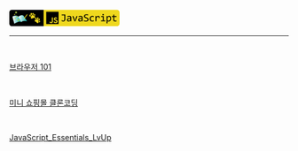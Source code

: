 <br />
<a href="https://github.com/seol-yu/TIL/tree/master/JavaScript" target="_blank"><img src="https://github.com/seol-yu/TIL/blob/master/images/javascript-badge-logo.png?raw=true" height=30 /></a>
<br />

---

<br />

[브라우저 101](./101)

<br />

[미니 쇼핑몰 클론코딩](./Mini-Shopping)

<br />

[JavaScript_Essentials_LvUp](./JavaScript_Essentials_LvUp)

<br />
